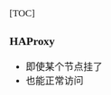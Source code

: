 <span  style="font-family: Simsun,serif; font-size: 17px; ">

[TOC]

### HAProxy

- 即使某个节点挂了
- 也能正常访问

</span>
